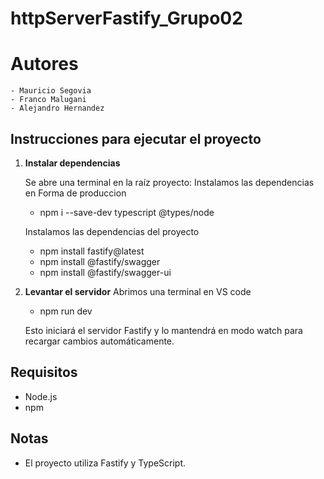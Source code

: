 # httpServerFastify_Grupo02
# Autores
    - Mauricio Segovia
    - Franco Malugani
    - Alejandro Hernandez
## Instrucciones para ejecutar el proyecto

1. **Instalar dependencias**

    Se abre una terminal en la raíz proyecto:
    Instalamos las dependencias en Forma de produccion
    - npm i --save-dev typescript @types/node

    Instalamos las dependencias del proyecto

    - npm install fastify@latest
    - npm install @fastify/swagger
    - npm install @fastify/swagger-ui


2. **Levantar el servidor**
    Abrimos una terminal en VS code

    - npm run dev

   Esto iniciará el servidor Fastify y lo mantendrá en modo watch para recargar cambios automáticamente.

## Requisitos

- Node.js
- npm

## Notas

- El proyecto utiliza Fastify y TypeScript.
